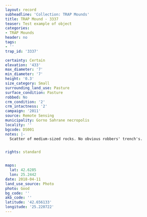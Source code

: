 ```yaml
---
layout: record
subheadline: 'Collection: TRAP Mounds'
title: TRAP Mound - 3337
teaser: Test example of object
categories:
- TRAP Mounds
header: no
tags:
- ''
trap_id: '3337'

certainty: Certain
elevation: '433'
max_diameter: '7'
min_diameter: '7'
height: '0.3'
size_category: Small
surrounding_land_use: Pasture
surface_condition: Pasture
robbed: No
crm_condition: '2'
crm_intactness: '2'
campaign: '2011'
source: Remote Sensing
municipality: Gorno Sahrane necropolis
locality: ''
bgcode: DS001
notes: |-
  Scatter of medium-sized rocks. No obvious robbers' trench's.


rights: standard


maps:
  lat: 42.6285
  lon: 25.2442
date: 2018-04-11
land_use_source: Photo
photo: Good
bg_code: ''
akb_code: ''
latitude: '42.656133'
longitude: '25.220722'
---
```

